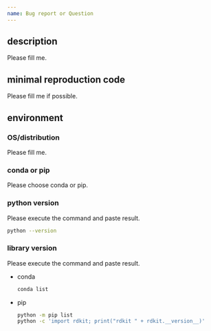 ```yaml
---
name: Bug report or Question
---
```


description
--
Please fill me.

minimal reproduction code
--

Please fill me if possible.

environment
--
### OS/distribution

Please fill me.

### conda or pip

Please choose conda or pip.

### python version

Please execute the command and paste result.

```.bash
python --version
```

### library version

Please execute the command and paste result.

* conda

    ```.bash
    conda list
    ```

* pip

    ```.bash
    python -m pip list
    python -c 'import rdkit; print("rdkit " + rdkit.__version__)'
    ```
